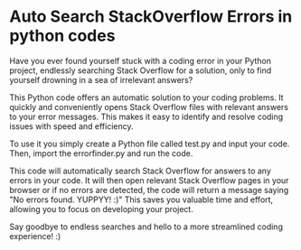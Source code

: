 # Auto Search StackOverflow Errors in python codes

Have you ever found yourself stuck with a coding error in your Python project, endlessly searching Stack Overflow for a solution, only to find yourself drowning in a sea of irrelevant answers?

This Python code offers an automatic solution to your coding problems. It quickly and conveniently opens Stack Overflow files with relevant answers to your error messages. This makes it easy to identify and resolve coding issues with speed and efficiency.

To use it you simply create a Python file called test.py and input your code. Then, import the errorfinder.py and run the code. 

This code will automatically search Stack Overflow for answers to any errors in your code. It will then open relevant Stack Overflow pages in your browser or if no errors are detected, the code will return a message saying "No errors found. YUPPYY! :)" This saves you valuable time and effort, allowing you to focus on developing your project.

Say goodbye to endless searches and hello to a more streamlined coding experience! :)
